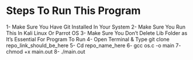 # Steps To Run This Program 
1-	Make Sure You Have Git Installed In Your System
2-	Make Sure You Run This In Kali Linux Or Parrot OS
3-	Make Sure You Don’t Delete Lib Folder as It’s Essential For Program To Run
4-	Open Terminal & Type 
git clone repo_link_should_be_here
5-	Cd repo_name_here
6-	gcc os.c -o main
7-	chmod +x main.out
8-	./main.out
